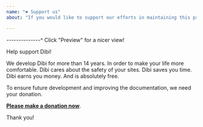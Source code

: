 ```yaml
---
name: "❤️ Support us"
about: "If you would like to support our efforts in maintaining this project 🙌"

---
```


--------------^ Click "Preview" for a nicer view!

Help support Dibi!

We develop Dibi for more than 14 years. In order to make your life more comfortable. Dibi cares about the safety of your sites. Dibi saves you time. Dibi earns you money. And is absolutely free.

To ensure future development and improving the documentation, we need your donation.

**[Please make a donation now](https://nette.org/make-donation?to=dibi)**.

Thank you!
